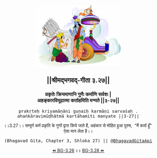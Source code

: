 <center><img src="../../asset/BG.png" alt="#API #bhagavadgitaapi #slok #nodejs #js #api #gitaapi #krishna #hinduism #vedic #ISKCON #shreemadbhagavadgita #technology"/>
<h2>||श्रीमद्‍भगवद्‍-गीता ३.२७||</h2>
<h3>प्रकृतेः क्रियमाणानि गुणैः कर्माणि सर्वशः |<br/>अहङ्कारविमूढात्मा कर्ताहमिति मन्यते ||३-२७||</h3>
<pre>prakṛteḥ kriyamāṇāni guṇaiḥ karmāṇi sarvaśaḥ .<br/>ahaṅkāravimūḍhātmā kartāhamiti manyate ||3-27||</pre>
<p>।।3.27।। सम्पूर्ण कर्म प्रकृति के गुणों द्वारा किये जाते हैं, अहंकार से मोहित हुआ पुरुष,  "मैं कर्ता हूँ"  ऐसा मान लेता है।।</p>
<pre>(Bhagavad Gita, Chapter 3, Shloka 27) || <a href="https://twitter.com/bhagavadgitaapi">@BhagavadGitaApi</a></pre><a href="../../3/26">⏪  BG-3.26</a><b>        ।।        </b><a href="../../3/28">BG-3.28  ⏩</a></center>
